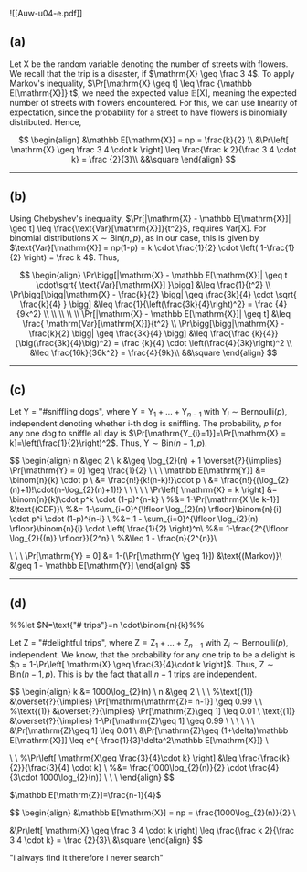 ![[Auw-u04-e.pdf]]

## (a)
Let $\mathrm{X}$ be the random variable denoting the number of streets with flowers. We recall that the trip is a disaster, if $\mathrm{X} \geq \frac 3 4$. To apply Markov's inequality, $\Pr[\mathrm{X} \geq t] \leq \frac {\mathbb E[\mathrm{X}]} t$, we need the expected value $\mathbb{E}[\mathrm{X}]$, meaning the expected number of streets with flowers encountered.
For this, we can use linearity of expectation, since the probability for a street to have flowers is binomially distributed. Hence,

$$
\begin{align}
&\mathbb E[\mathrm{X}] = np = \frac{k}{2} \\
&\Pr\left[ \mathrm{X} \geq \frac 3 4 \cdot k \right] \leq \frac{\frac k 2}{\frac 3 4 \cdot k} = \frac {2}{3}\\
&&\square
\end{align}
$$

___
## (b)
Using Chebyshev's inequality, $\Pr[|\mathrm{X} - \mathbb E[\mathrm{X}]| \geq t] \leq \frac{\text{Var}[\mathrm{X}]}{t^2}$, requires $\text{Var}[\mathrm{X}]$. For binomial distributions $\mathrm{X} \sim \mathrm{Bin}(n, p)$, as in our case, this is given by $\text{Var}[\mathrm{X}] = np(1-p) = k \cdot \frac{1}{2} \cdot \left( 1-\frac{1}{2} \right) = \frac k 4$. Thus,

$$
\begin{align}
\Pr\bigg[|\mathrm{X} - \mathbb E[\mathrm{X}]| \geq t \cdot\sqrt{ \text{Var}[\mathrm{X}] }\bigg] &\leq \frac{1}{t^2}  \\
\Pr\bigg[\bigg|\mathrm{X} - \frac{k}{2} \bigg| \geq \frac{3k}{4} \cdot \sqrt{ \frac{k}{4} } \bigg] &\leq \frac{1}{\left(\frac{3k}{4}\right)^2} = \frac {4}{9k^2} \\
 \\
 \\
 \\
 \\
\Pr[|\mathrm{X} - \mathbb E[\mathrm{X}]| \geq t] &\leq \frac{ \mathrm{Var}[\mathrm{X}]}{t^2}  \\
\Pr\bigg[\bigg|\mathrm{X} - \frac{k}{2} \bigg| \geq \frac{3k}{4} \bigg] &\leq \frac{\frac {k}{4}}{\big(\frac{3k}{4}\big)^2} = \frac {k}{4} \cdot \left(\frac{4}{3k}\right)^2 \\
&\leq \frac{16k}{36k^2} = \frac{4}{9k}\\
&&\square
\end{align}
$$

___
## (c)
Let $\text{Y = "\# sniffling dogs"}$, where $\mathrm{Y} = \mathrm{Y}_{1} + \dots + \mathrm{Y}_{n-1}$ with $\mathrm{Y}_{i} \sim \mathrm{Bernoulli}(p)$, independent denoting whether i-th dog is sniffling. The probability, $p$ for any one dog to sniffle all day is $\Pr[\mathrm{Y_{i}=1}]=\Pr[\mathrm{X} = k]=\left(\frac{1}{2}\right)^2$. Thus, $\mathrm{Y} \sim \text{Bin}(n-1, p)$. 



$$
\begin{align}
n &\geq 2 \\
k &\geq \log_{2}(n) + 1  \overset{?}{\implies} \Pr[\mathrm{Y} = 0] \geq \frac{1}{2} \\
 \\
 \\
\mathbb E[\mathrm{Y}] &= \binom{n}{k} \cdot p \\
&= \frac{n!}{k!(n-k)!}\cdot p \\
&= \frac{n!}{(\log_{2}(n)+1)!\cdot(n-\log_{2}(n)+1)!} \\
 \\
 \\
 \\
 \\
\Pr\left[ \mathrm{X} =  k  \right]
&= \binom{n}{k}\cdot p^k \cdot (1-p)^{n-k} \\
%&= 1-\Pr[\mathrm{X \le k-1}]  &\text{(CDF)}\\
%&= 1-\sum_{i=0}^{\lfloor \log_{2}(n) \rfloor}\binom{n}{i} \cdot p^i \cdot (1-p)^{n-i} \\
%&= 1 - \sum_{i=0}^{\lfloor \log_{2}(n) \rfloor}\binom{n}{i} \cdot \left( \frac{1}{2} \right)^n\\
%&= 1-\frac{2^{\lfloor \log_{2}{(n)} \rfloor}}{2^n} \\
%&\leq 1 - \frac{n}{2^{n}}\\

 \\
 \\
 \\
\Pr[\mathrm{Y} = 0] &= 1-(\Pr[\mathrm{Y \geq 1}]) &\text{(Markov)}\\
&\geq 1 - \mathbb E[\mathrm{Y}]
\end{align}
$$


___
## (d)

%%let $N=\text{"\# trips"}=n \cdot\binom{n}{k}%%

Let $\text{Z = "\# delightful trips"}$,  where $\mathrm{Z} = \mathrm{Z}_{1} + \dots + \mathrm{Z}_{n-1}$ with $\mathrm{Z}_{i} \sim \mathrm{Bernoulli}(p)$, independent. We know, that the probability for any one trip to be a delight is $p = 1-\Pr\left[ \mathrm{X} \geq \frac{3}{4}\cdot k \right]$. Thus, $\mathrm{Z} \sim \text{Bin}(n-1, p)$. This is by the fact that all $n-1$ trips are independent.

$$
\begin{align}
k &= 1000\log_{2}(n)  \\
n &\geq 2 \\
 \\
 \\
%\text{(1)} &\overset{?}{\implies} \Pr[\mathrm{\mathrm{Z}= n-1}] \geq 0.99 \\
 \\
%\text{(1)} &\overset{?}{\implies} \Pr[\mathrm{Z}\geq 1] \leq 0.01 \\
\text{(1)} &\overset{?}{\implies} 1-\Pr[\mathrm{Z}\geq 1] \geq 0.99 \\
 \\
 \\
 \\
 \\
 \\
&\Pr[\mathrm{Z}\geq 1] \leq 0.01 \\
&\Pr[\mathrm{Z}\geq (1+\delta)\mathbb E[\mathrm{X}]] \leq e^{-\frac{1}{3}\delta^2\mathbb E[\mathrm{X}]} \\

 \\
 \\
%\Pr\left[ \mathrm{X\geq \frac{3}{4}\cdot k} \right] &\leq \frac{\frac{k}{2}}{\frac{3}{4} \cdot k} \\
%&= \frac{1000\log_{2}(n)}{2} \cdot \frac{4}{3\cdot 1000\log_{2}(n)} \\
 \\
 \\
\end{align}
$$



$\mathbb E[\mathrm{Z}]=\frac{n-1}{4}$


$$
\begin{align}
&\mathbb E[\mathrm{X}] = np = \frac{1000\log_{2}(n)}{2} \\

&\Pr\left[ \mathrm{X} \geq \frac 3 4 \cdot k \right] \leq \frac{\frac k 2}{\frac 3 4 \cdot k} = \frac {2}{3}\\
&\square
\end{align}
$$










"i always find it therefore i never search"

